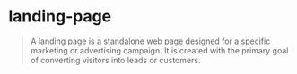 # landing-page

> A landing page is a standalone web page designed for a specific marketing or advertising campaign. It is created with the primary goal of converting visitors into leads or customers.

